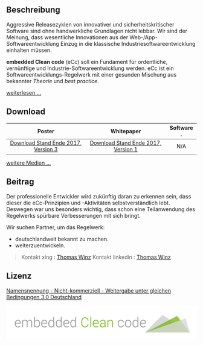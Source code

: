 ## Beschreibung

Aggressive Releasezyklen von innovativer und sicherheitskritischer Software sind ohne handwerkliche Grundlagen nicht lebbar. Wir sind der Meinung, dass wesentliche Innovationen aus der Web-/App-Softwareentwicklung Einzug in die klassische Industriesoftwareentwicklung einhalten müssen. 

**embedded Clean code** (eCc) soll ein Fundament für ordentliche, vernünftige und Industrie-Softwareentwicklung werden. eCc ist ein Softwareentwicklungs-Regelwerk mit einer gesunden Mischung aus bekannter _Theorie_ und _best practice_.


[weiterlesen ...](https://github.com/ThomasWinz/embeddedCleancode/wiki/)

## Download

Poster | Whitepaper | Software           .
:---:| :---: |:---: 
[Download  Stand Ende 2017, Version 3](https://github.com/ThomasWinz/embeddedCleancode/blob/master/poster.pdf) |[Download  Stand Ende 2017, Version 1](https://github.com/ThomasWinz/embeddedCleancode/blob/master/WhitePaper.pdf)  | N/A


[weitere Medien ...](https://github.com/ThomasWinz/embeddedCleancode/wiki/Veröffentlichungen)

## Beitrag
Der professionelle Entwickler wird zukünftig daran zu erkennen sein, dass dieser die eCc-Prinzipien und -Aktivitäten selbstverständlich lebt. Deswegen war uns besonders wichtig, dass schon eine Teilanwendung des Regelwerks spürbare Verbesserungen mit sich bringt.

Wir suchen Partner, um das Regelwerk:
- deutschlandweit bekannt zu machen.
- weiterzuentwickeln.

> Kontakt xing : [Thomas Winz](https://www.xing.com/profile/Thomas_Winz2)
> Kontakt linkedin : [Thomas Winz](https://www.linkedin.com/in/thomas-winz-901b1014b/)


## Lizenz

[Namensnennung - Nicht-kommerziell - Weitergabe unter gleichen Bedingungen 3.0 Deutschland](https://creativecommons.org/licenses/by-nc-sa/3.0/de/)

![logo](ecc-logo.png?raw=true)

